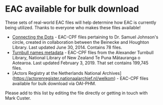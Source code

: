 # EAC available for bulk download

These sets of real-world EAC files will help determine how EAC is currently being utilized. Thanks to everyone who makes these files available!

* [Connecting the Dots](https://wiki.harvard.edu/confluence/display/connectingdots/Records) - EAC-CPF files pertaining to Dr. Samuel Johnson's circle, created in collaboration between the Beinecke and Houghton Library. Last updated June 30, 2014. Contains 78 files.
* [Turnbull names metadata](https://natlib.govt.nz/about-us/open-data/turnbull-names-metadata) - EAC-CPF files from the Alexander Turnbull Library, National Library of New Zealand Te Puna Mātauranga o Aotearoa. Last updated February 3, 2019. That set contains 199,745 files.
* [Actors Registry at the Netherlands National Archives] (https://actorenregister.nationaalarchief.nl/welkom) - EAC-CPF files available for bulk download via OAI-PHM.

Please add to this list by editing the file directly or getting in touch with Mark Custer.
